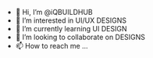 - 👋 Hi, I’m @iQBUILDHUB
- 👀 I’m interested in UI/UX DESIGNS
- 🌱 I’m currently learning UI DESIGN
- 💞️ I’m looking to collaborate on DESIGNS
- 📫 How to reach me ...

<!---
iQBUILDHUB/iQBUILDHUB is a ✨ special ✨ repository because its `README.md` (this file) appears on your GitHub profile.
You can click the Preview link to take a look at your changes.
--->
